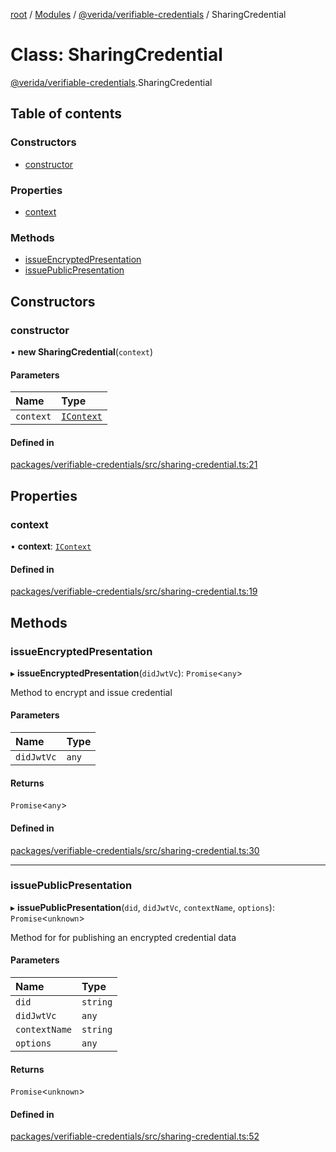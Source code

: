 [root](../README.md) / [Modules](../modules.md) / [@verida/verifiable-credentials](../modules/verida_verifiable_credentials.md) / SharingCredential

# Class: SharingCredential

[@verida/verifiable-credentials](../modules/verida_verifiable_credentials.md).SharingCredential

## Table of contents

### Constructors

- [constructor](verida_verifiable_credentials.SharingCredential.md#constructor)

### Properties

- [context](verida_verifiable_credentials.SharingCredential.md#context)

### Methods

- [issueEncryptedPresentation](verida_verifiable_credentials.SharingCredential.md#issueencryptedpresentation)
- [issuePublicPresentation](verida_verifiable_credentials.SharingCredential.md#issuepublicpresentation)

## Constructors

### constructor

• **new SharingCredential**(`context`)

#### Parameters

| Name | Type |
| :------ | :------ |
| `context` | [`IContext`](../interfaces/verida_verifiable_credentials._internal_.IContext.md) |

#### Defined in

[packages/verifiable-credentials/src/sharing-credential.ts:21](https://github.com/verida/verida-js/blob/032961c/packages/verifiable-credentials/src/sharing-credential.ts#L21)

## Properties

### context

• **context**: [`IContext`](../interfaces/verida_verifiable_credentials._internal_.IContext.md)

#### Defined in

[packages/verifiable-credentials/src/sharing-credential.ts:19](https://github.com/verida/verida-js/blob/032961c/packages/verifiable-credentials/src/sharing-credential.ts#L19)

## Methods

### issueEncryptedPresentation

▸ **issueEncryptedPresentation**(`didJwtVc`): `Promise`<`any`\>

Method to encrypt and issue credential

#### Parameters

| Name | Type |
| :------ | :------ |
| `didJwtVc` | `any` |

#### Returns

`Promise`<`any`\>

#### Defined in

[packages/verifiable-credentials/src/sharing-credential.ts:30](https://github.com/verida/verida-js/blob/032961c/packages/verifiable-credentials/src/sharing-credential.ts#L30)

___

### issuePublicPresentation

▸ **issuePublicPresentation**(`did`, `didJwtVc`, `contextName`, `options`): `Promise`<`unknown`\>

 Method for for publishing an encrypted credential data

#### Parameters

| Name | Type |
| :------ | :------ |
| `did` | `string` |
| `didJwtVc` | `any` |
| `contextName` | `string` |
| `options` | `any` |

#### Returns

`Promise`<`unknown`\>

#### Defined in

[packages/verifiable-credentials/src/sharing-credential.ts:52](https://github.com/verida/verida-js/blob/032961c/packages/verifiable-credentials/src/sharing-credential.ts#L52)
